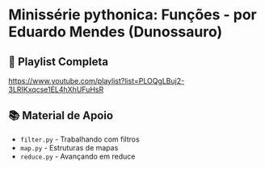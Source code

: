 # Minissérie pythonica: Funções - por Eduardo Mendes (Dunossauro)

## 🎯 Playlist Completa
https://www.youtube.com/playlist?list=PLOQgLBuj2-3LRIKxqcse1EL4hXhUFuHsR

## 📚 Material de Apoio
- `filter.py` - Trabalhando com filtros
- `map.py` - Estruturas de mapas
- `reduce.py` - Avançando em reduce
